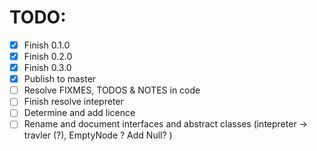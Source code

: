 
# TODO:
 - [x] Finish 0.1.0
 - [x] Finish 0.2.0
 - [x] Finish 0.3.0
 - [x] Publish to master
 - [ ] Resolve FIXMES, TODOS & NOTES in code
 - [ ] Finish resolve intepreter
 - [ ] Determine and add licence
 - [ ] Rename and document interfaces and abstract classes (intepreter -> travler (?), EmptyNode ? Add Null? )